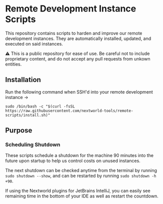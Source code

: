 # Remote Development Instance Scripts

This repository contains scripts to harden and improve our remote development instances. They are
automatically installed, updated, and executed on said instances.

⚠️ This is a public repository for ease of use. Be careful not to include proprietary content, and
do not accept any pull requests from unkown entities.

## Installation

Run the following command when SSH'd into your remote development instance →

```shell
sudo /bin/bash -c "$(curl -fsSL https://raw.githubusercontent.com/nextworld-tools/remote-scripts/install.sh)"
```

## Purpose

### Scheduling Shutdown

These scripts schedule a shutdown for the machine 90 minutes into the future upon startup to help us
control costs on unused instances.

The next shutdown can be checked anytime from the terminal by running `sudo shutdown --show`, and
can be restarted by running `sudo shutdown -h +90`.

If using the Nextworld plugins for JetBrains IntelliJ, you can easily see remaining time in the
bottom of your IDE as well as restart the countdown.